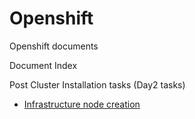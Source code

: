 # Openshift
Openshift documents

Document Index

Post Cluster Installation tasks (Day2 tasks)
- [Infrastructure node creation](./Day2/Infrastructurenodecreation.md)
